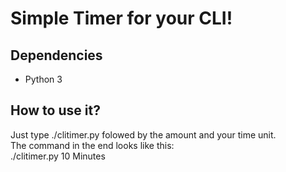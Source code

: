 # Simple Timer for your CLI!
## Dependencies
- Python 3  

## How to use it?
Just type ./clitimer.py folowed by the amount and your time unit.  
The command in the end looks like this:  
./clitimer.py 10 Minutes  
